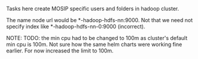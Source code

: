 Tasks here create MOSIP specific  users and folders in hadoop cluster.

The name node url would be  *-hadoop-hdfs-nn:9000.  Not that we need not specify index like *-hadoop-hdfs-nn-0:9000 (incorrect).

NOTE: TODO:  the min cpu had to be changed to 100m as cluster's default min cpu is 100m.  Not sure how the same helm charts were working fine earlier.  For now increased the limit to 100m.

